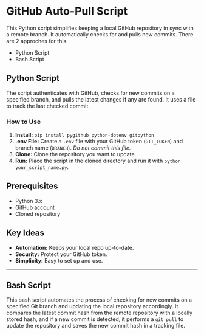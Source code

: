 # GitHub Auto-Pull Script

This Python script simplifies keeping a local GitHub repository in sync with a remote branch. It automatically checks for and pulls new commits. There are 2 approches for this

- Python Script
- Bash Script

## Python Script
The script authenticates with GitHub, checks for new commits on a specified branch, and pulls the latest changes if any are found.  It uses a file to track the last checked commit.

### How to Use

1. **Install:** `pip install pygithub python-dotenv gitpython`
2. **.env File:** Create a `.env` file with your GitHub token (`GIT_TOKEN`) and branch name (`BRANCH`).  *Do not commit this file.*
3. **Clone:** Clone the repository you want to update.
4. **Run:** Place the script in the cloned directory and run it with `python your_script_name.py`.

## Prerequisites

* Python 3.x
* GitHub account
* Cloned repository

## Key Ideas

* **Automation:**  Keeps your local repo up-to-date.
* **Security:** Protect your GitHub token.
* **Simplicity:** Easy to set up and use.

--- 

## Bash Script
This bash script automates the process of checking for new commits on a specified Git branch and updating the local repository accordingly. It compares the latest commit hash from the remote repository with a locally stored hash, and if a new commit is detected, it performs a `git pull` to update the repository and saves the new commit hash in a tracking file.
